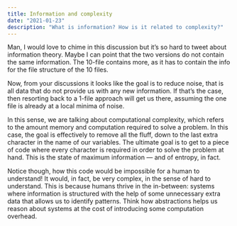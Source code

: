 ```yaml
---
title: Information and complexity
date: "2021-01-23"
description: "What is information? How is it related to complexity?"
---
```


Man, I would love to chime in this discussion but it’s so hard to tweet about
information theory. Maybe I can point that the two versions do not contain the
same information. The 10-file contains more, as it has to contain the info for
the file structure of the 10 files.

Now, from your discussions it looks like the goal is to reduce noise, that is
all data that do not provide us with any new information. If that’s the case,
then resorting back to a 1-file approach will get us there, assuming the one
file is already at a local minima of noise.

In this sense, we are talking about computational complexity, which refers to
the amount memory and computation required to solve a problem. In this case, the
goal is effectively to remove all the fluff, down to the last extra character in
the name of our variables. The ultimate goal is to get to a piece of code where
every character is required in order to solve the problem at hand. This is the
state of maximum information — and of entropy, in fact.

Notice though, how this code would be impossible for a human to understand! It
would, in fact, be very complex, in the sense of hard to understand. This is
because humans thrive in the in-between: systems where information is structured
with the help of some unnecessary extra data that allows us to identify
patterns. Think how abstractions helps us reason about systems at the cost of
introducing some computation overhead.
